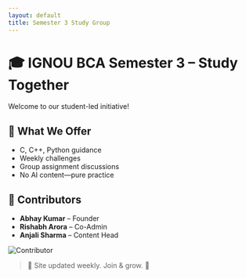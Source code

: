 ```yaml
---
layout: default
title: Semester 3 Study Group
---
```


# 🎓 IGNOU BCA Semester 3 – Study Together

Welcome to our student-led initiative!

## 📘 What We Offer
- C, C++, Python guidance
- Weekly challenges
- Group assignment discussions
- No AI content—pure practice

## 🏅 Contributors
- **Abhay Kumar** – Founder
- **Rishabh Arora** – Co-Admin
- **Anjali Sharma** – Content Head

![Contributor](https://img.shields.io/badge/Active-Contributor-orange?style=for-the-badge&logo=github)

> 🔁 Site updated weekly. Join & grow. 🚀

